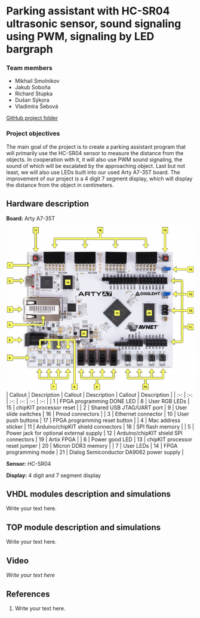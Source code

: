 # Parking assistant with HC-SR04 ultrasonic sensor, sound signaling using PWM, signaling by LED bargraph

### Team members

* Mikhail Smolnikov
* Jakub Soboňa  
* Richard Stupka 
* Dušan Sýkora  
* Vladimíra Šebová 

[GitHub project folder](https://github.com/prostmich/Digital-Electronics-1-Project)

### Project objectives

The main goal of the project is to create a parking assistant program that will primarily use the HC-SR04 sensor to measure the distance from the objects. In cooperation with it, it will also use PWM sound signaling, the sound of which will be escalated by the approaching object. Last but not least, we will also use LEDs built into our used Arty A7-35T board. The improvement of our project is a 4 digit 7 segment display, which will display the distance from the object in centimeters.


## Hardware description

**Board:** Arty A7-35T

![Board](images/board.png)
| Callout | Description | Callout | Description | Callout | Description |
| :-: | :-: | :-: | :-: | :-: | :-: |
| 1 | FPGA programming DONE LED | 8 | User RGB LEDs | 15 | chipKIT processor reset |
| 2 | Shared USB JTAG/UART port | 9 | User slide switches | 16 | Pmod connectors |
| 3 | Ethernet connector | 10 | User push buttons | 17 | FPGA programming reset button |
| 4 | Mac address sticker | 11 | Arduino/chipKIT shield connectors | 18 | SPI flash memory |
| 5 | Power jack for optional external supply | 12 | Arduino/chipKIT shield SPI connectors | 19 | Artix FPGA |
| 6 | Power good LED | 13 | chipKIT processor reset jumper | 20 | Micron DDR3 memory |
| 7 | User LEDs | 14 | FPGA programming mode | 21 | Dialog Semiconductor DA9062 power supply |

**Sensor:** HC-SR04

**Display:** 4 digit and 7 segment display


## VHDL modules description and simulations

Write your text here.


## TOP module description and simulations

Write your text here.


## Video

*Write your text here*


## References

   1. Write your text here.
